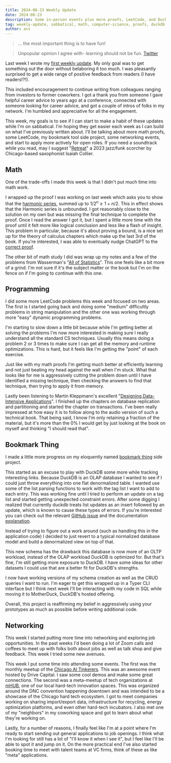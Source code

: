 ```yaml
---
title: 2024-08-23 Weekly Update
date: 2024-08-23
description: Some in-person events plus more proofs, LeetCode, and DuckDB
tag: weekly-update, sabbatical, math, computer-science, proofs, duckdb
author: acv
---
```


> ... the most important thing is to have fun!
> 

> Unpopular opinion I agree with- learning should not be fun. [Twitter](https://x.com/udayan_w/status/1824715943919886338)
>

Last week I wrote my [first weekly update](https://www.acviana.com/posts/2024-08-16-weekly-update). My only goal was to get something out the door without belaboring it too much. I was pleasantly surprised to get a wide range of positive feedback from readers (I have readers!?!). 

This included encouragement to continue writing from colleagues ranging from investors to former coworkers. I got a thank you from someone I gave helpful career advice to years ago at a conference, connected with someone looking for career advice, and got a couple of intros of folks in my network. I'm humbled and appreciative for all the engagement.

This week, my goals is to see if I can start to make a habit of these updates while I'm on sabbatical. I'm hoping they get easier each week as I can build on what I've previously written about. I'll be talking about more math proofs, some LeetCode, my bookmark tool side project, some networking events, and start to apply more actively for open roles. If you need a soundtrack while you read, may I suggest "[Retreat](https://open.spotify.com/track/3diGyW1Q9dHoE9Qk1u4hXe?si=ec57d6a97b08411a)" a 2023 jazz/funk scorcher by Chicago-based saxophonist Isaiah Collier.

## Math

One of the trade-offs I made this week is that I didn't put much time into math work.  

I wrapped up the proof I was working on last week which asks you to show that the [harmonic series](https://en.wikipedia.org/wiki/Harmonic_series_(mathematics)), summed up to $1/2^n \geq 1 + n/2$. This in effect shows that the Harmonic series is unbounded. I got reasonably close to the solution on my own but was missing the final technique to complete the proof. Once I read the answer I got it, but I spent a little more time with the proof until it felt more like logical conclusion and less like a flash of insight. This problem in particular, because it's about proving a bound, is a nice set up for the theory of calculus chapters which make up the last 3rd of the book. If you're interested, I was able to eventually nudge ChatGPT to the [correct proof](https://chatgpt.com/share/2913baf6-1b56-445d-bcd2-58ce6ede57fd). 

The other bit of math study I did was wrap up my notes and a few of the problems from Wasserman's "[All of Statistics](https://www.amazon.com/All-Statistics-Statistical-Inference-Springer/dp/1441923225)". This one feels like a bit more of a grind. I'm not sure if it's the subject matter or the book but I'm on the fence on if I'm going to continue with this one.

## Programming

I did some more LeetCode problems this week and focused on two areas. The first is I started going back and doing some "medium" difficultly problems in string manipulation and the other one was working through more "easy" dynamic programming problems. 

I'm starting to slow down a little bit because while I'm getting better at solving the problems I'm now more interested in making sure I really understand all the standard CS techniques. Usually this means doing a problem 2 or 3 times to make sure I can get all the memory and runtime optimizations. This is hard, but it feels like I'm getting the "point" of each exercise.

Just like with my math proofs I'm getting much better at efficiently learning and not just beating my head against the wall when I'm stuck. What that looks like for me is aggressively cutting the problem down until I have identified a missing technique, then checking the answers to find that technique, then trying to apply it from memory.

Lastly been listening to Martin Kleppmann's excellent "[Designing Data-Intensive Applications](https://www.oreilly.com/library/view/designing-data-intensive-applications/9781491903063/)". I finished up the chapters on database replication and partitioning and started the chapter on transactions. I've been really impressed at how easy it is to follow along to the audio version of such a technical book. That being said, I know I'm only retaining a fraction of the material, but it's more than the 0% I would get by just looking at the book on myself and thinking "I should read that".

## Bookmark Thing

I made a little more progress on my eloquently named [bookmark thing](https://github.com/acviana/bookmark-thing) side project. 

This started as an excuse to play with DuckDB some more while tracking interesting links. Because DuckDB is an OLAP database I wanted to see if I could just throw everything into one flat denormalized table. I wanted use some of the list parsing functions to work with the tag list I want to add to each entry. This was working fine until I tried to perform an update on a tag list and started getting unexpected constraint errors. After some digging I realized that currently duckdb treats list updates as an insert followed by an update, which is known to cause these types of errors. If you're interested you can check out the relevant [GitHub issue](https://github.com/duckdb/duckdb/issues/11915) and the documentation [explanation](https://duckdb.org/docs/sql/data_types/list#updating-lists).

Instead of trying to figure out a work around (such as handling this in the application code) I decided to just revert to a typical normalized database model and build a denormalized view on top of that. 

This new schema has the drawback this database is now more of an OLTP workload, instead of the OLAP workload DuckDB is optimized for. But that's fine, I'm still getting more exposure to DuckDB. I have some ideas for other datasets I could use that are a better fit for DuckDB's strengths. 

I now have working versions of my schema creation as well as the CRUD queries I want to run. I'm eager to get this wrapped up in a Typer CLI interface but I think next week I'll be interacting with my code in SQL while moving it to MotherDuck, DuckDB's hosted offering.

Overall, this project is reaffirming my belief in aggressively using your prototypes as much as possible before writing additional code.

## Networking

This week I started putting more time into networking and exploring job opportunities. In the past weeks I'd been doing a lot of Zoom calls and coffees to meet up with folks both about jobs as well as talk shop and give feedback. This week I tried some new avenues.

This week I put some time into attending some events. The first was the monthly meetup of the [Chicago AI Tinkerers](https://chicago.aitinkerers.org/). This was an awesome event hosted by Drive Capital. I saw some cool demos and make some great connections. The second was a meta-meetup of tech organizations at [mHUB](https://www.mhubchicago.com/), one of our local hard-tech innovation spaces. This was organized around the DNC convention happening downtown and was intended to be a showcase of the Chicago hard tech ecosystem. I got to meet companies working on sharing import/export data, infrastructure for recycling, energy optimization platforms, and even other hard-tech incubators. I also met one of my "neighbors" in my coworking space and got to learn about what they're working on.

Lastly, for a number of reasons, I finally feel like I'm at a point where I'm ready to start sending out general applications to job openings. I think what I'm looking for still has a lot of "I'll know it when I see it", but I feel like I'll be able to spot it and jump on it. On the more practical end I've also started booking time to meet with talent teams at VC firms, think of these as like "meta" applications. 

